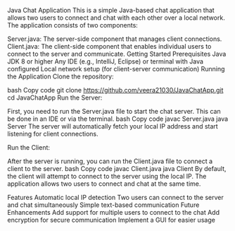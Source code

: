 Java Chat Application
This is a simple Java-based chat application that allows two users to connect and chat with each other over a local network. The application consists of two components:

Server.java: The server-side component that manages client connections.
Client.java: The client-side component that enables individual users to connect to the server and communicate.
Getting Started
Prerequisites
Java JDK 8 or higher
Any IDE (e.g., IntelliJ, Eclipse) or terminal with Java configured
Local network setup (for client-server communication)
Running the Application
Clone the repository:

bash
Copy code
git clone https://github.com/veera21030/JavaChatApp.git
cd JavaChatApp
Run the Server:

First, you need to run the Server.java file to start the chat server. This can be done in an IDE or via the terminal.
bash
Copy code
javac Server.java
java Server
The server will automatically fetch your local IP address and start listening for client connections.

Run the Client:

After the server is running, you can run the Client.java file to connect a client to the server.
bash
Copy code
javac Client.java
java Client
By default, the client will attempt to connect to the server using the local IP. The application allows two users to connect and chat at the same time.

Features
Automatic local IP detection
Two users can connect to the server and chat simultaneously
Simple text-based communication
Future Enhancements
Add support for multiple users to connect to the chat
Add encryption for secure communication
Implement a GUI for easier usage